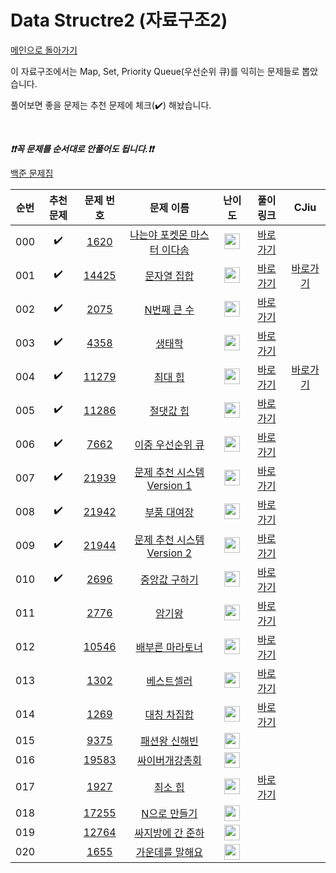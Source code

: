 # Data Structre2 (자료구조2)

[메인으로 돌아가기](https://github.com/tony9402/baekjoon)

이 자료구조에서는 Map, Set, Priority Queue(우선순위 큐)를 익히는 문제들로 뽑았습니다.

풀어보면 좋을 문제는 추천 문제에 체크(:heavy_check_mark:) 해놨습니다.

<br>

***❗️❗️꼭 문제를 순서대로 안풀어도 됩니다.❗️❗️***

[백준 문제집](https://www.acmicpc.net/workbook/view/6780)


|순번|추천 문제|문제 번호|문제 이름|난이도|풀이 링크|CJiu|
|:--:|:--:|:--:|:--:|:--:|:--:|:--:|
|000|:heavy_check_mark:|<a href="https://www.acmicpc.net/problem/1620" target="_blank">1620</a>|<a href="https://www.acmicpc.net/problem/1620" target="_blank">나는야 포켓몬 마스터 이다솜</a>|<img height="25px" width="25px" src="https://static.solved.ac/tier_small/7.svg"/>|<a href="https://github.com/tony9402/algorithm-solutions/tree/main/solutions/baekjoon/1620" target="_blank">바로 가기</a>| |
|001|:heavy_check_mark:|<a href="https://www.acmicpc.net/problem/14425" target="_blank">14425</a>|<a href="https://www.acmicpc.net/problem/14425" target="_blank">문자열 집합</a>|<img height="25px" width="25px" src="https://static.solved.ac/tier_small/7.svg"/>|<a href="https://github.com/tony9402/algorithm-solutions/tree/main/solutions/baekjoon/14425" target="_blank">바로 가기</a>|[바로가기](https://be-freely.tistory.com/61)|
|002|:heavy_check_mark:|<a href="https://www.acmicpc.net/problem/2075" target="_blank">2075</a>|<a href="https://www.acmicpc.net/problem/2075" target="_blank">N번째 큰 수</a>|<img height="25px" width="25px" src="https://static.solved.ac/tier_small/8.svg"/>|<a href="https://github.com/tony9402/algorithm-solutions/tree/main/solutions/baekjoon/2075" target="_blank">바로 가기</a>| |
|003|:heavy_check_mark:|<a href="https://www.acmicpc.net/problem/4358" target="_blank">4358</a>|<a href="https://www.acmicpc.net/problem/4358" target="_blank">생태학</a>|<img height="25px" width="25px" src="https://static.solved.ac/tier_small/9.svg"/>|<a href="https://github.com/tony9402/algorithm-solutions/tree/main/solutions/baekjoon/4358" target="_blank">바로 가기</a>| |
|004|:heavy_check_mark:|<a href="https://www.acmicpc.net/problem/11279" target="_blank">11279</a>|<a href="https://www.acmicpc.net/problem/11279" target="_blank">최대 힙</a>|<img height="25px" width="25px" src="https://static.solved.ac/tier_small/9.svg"/>|<a href="https://github.com/tony9402/algorithm-solutions/tree/main/solutions/baekjoon/11279" target="_blank">바로 가기</a>|[바로가기](https://be-freely.tistory.com/63) |
|005|:heavy_check_mark:|<a href="https://www.acmicpc.net/problem/11286" target="_blank">11286</a>|<a href="https://www.acmicpc.net/problem/11286" target="_blank">절댓값 힙</a>|<img height="25px" width="25px" src="https://static.solved.ac/tier_small/10.svg"/>|<a href="https://github.com/tony9402/algorithm-solutions/tree/main/solutions/baekjoon/11286" target="_blank">바로 가기</a>| |
|006|:heavy_check_mark:|<a href="https://www.acmicpc.net/problem/7662" target="_blank">7662</a>|<a href="https://www.acmicpc.net/problem/7662" target="_blank">이중 우선순위 큐</a>|<img height="25px" width="25px" src="https://static.solved.ac/tier_small/12.svg"/>|<a href="https://github.com/tony9402/algorithm-solutions/tree/main/solutions/baekjoon/7662" target="_blank">바로 가기</a>| |
|007|:heavy_check_mark:|<a href="https://www.acmicpc.net/problem/21939" target="_blank">21939</a>|<a href="https://www.acmicpc.net/problem/21939" target="_blank">문제 추천 시스템 Version 1</a>|<img height="25px" width="25px" src="https://static.solved.ac/tier_small/12.svg"/>|<a href="https://github.com/tony9402/algorithm-solutions/tree/main/solutions/baekjoon/21939" target="_blank">바로 가기</a>| |
|008|:heavy_check_mark:|<a href="https://www.acmicpc.net/problem/21942" target="_blank">21942</a>|<a href="https://www.acmicpc.net/problem/21942" target="_blank">부품 대여장</a>|<img height="25px" width="25px" src="https://static.solved.ac/tier_small/14.svg"/>|<a href="https://github.com/tony9402/algorithm-solutions/tree/main/solutions/baekjoon/21942" target="_blank">바로 가기</a>| |
|009|:heavy_check_mark:|<a href="https://www.acmicpc.net/problem/21944" target="_blank">21944</a>|<a href="https://www.acmicpc.net/problem/21944" target="_blank">문제 추천 시스템 Version 2</a>|<img height="25px" width="25px" src="https://static.solved.ac/tier_small/14.svg"/>|<a href="https://github.com/tony9402/algorithm-solutions/tree/main/solutions/baekjoon/21944" target="_blank">바로 가기</a>| |
|010|:heavy_check_mark:|<a href="https://www.acmicpc.net/problem/2696" target="_blank">2696</a>|<a href="https://www.acmicpc.net/problem/2696" target="_blank">중앙값 구하기</a>|<img height="25px" width="25px" src="https://static.solved.ac/tier_small/14.svg"/>|<a href="https://github.com/tony9402/algorithm-solutions/tree/main/solutions/baekjoon/2696" target="_blank">바로 가기</a>| |
|011||<a href="https://www.acmicpc.net/problem/2776" target="_blank">2776</a>|<a href="https://www.acmicpc.net/problem/2776" target="_blank">암기왕</a>|<img height="25px" width="25px" src="https://static.solved.ac/tier_small/7.svg"/>|<a href="https://github.com/tony9402/algorithm-solutions/tree/main/solutions/baekjoon/2776" target="_blank">바로 가기</a>| |
|012||<a href="https://www.acmicpc.net/problem/10546" target="_blank">10546</a>|<a href="https://www.acmicpc.net/problem/10546" target="_blank">배부른 마라토너</a>|<img height="25px" width="25px" src="https://static.solved.ac/tier_small/7.svg"/>|<a href="https://github.com/tony9402/algorithm-solutions/tree/main/solutions/baekjoon/10546" target="_blank">바로 가기</a>| |
|013||<a href="https://www.acmicpc.net/problem/1302" target="_blank">1302</a>|<a href="https://www.acmicpc.net/problem/1302" target="_blank">베스트셀러</a>|<img height="25px" width="25px" src="https://static.solved.ac/tier_small/7.svg"/>|<a href="https://github.com/tony9402/algorithm-solutions/tree/main/solutions/baekjoon/1302" target="_blank">바로 가기</a>| |
|014||<a href="https://www.acmicpc.net/problem/1269" target="_blank">1269</a>|<a href="https://www.acmicpc.net/problem/1269" target="_blank">대칭 차집합</a>|<img height="25px" width="25px" src="https://static.solved.ac/tier_small/7.svg"/>|<a href="https://github.com/tony9402/algorithm-solutions/tree/main/solutions/baekjoon/1269" target="_blank">바로 가기</a>| |
|015||<a href="https://www.acmicpc.net/problem/9375" target="_blank">9375</a>|<a href="https://www.acmicpc.net/problem/9375" target="_blank">패션왕 신해빈</a>|<img height="25px" width="25px" src="https://static.solved.ac/tier_small/8.svg"/>|| |
|016||<a href="https://www.acmicpc.net/problem/19583" target="_blank">19583</a>|<a href="https://www.acmicpc.net/problem/19583" target="_blank">싸이버개강총회</a>|<img height="25px" width="25px" src="https://static.solved.ac/tier_small/9.svg"/>|| |
|017||<a href="https://www.acmicpc.net/problem/1927" target="_blank">1927</a>|<a href="https://www.acmicpc.net/problem/1927" target="_blank">최소 힙</a>|<img height="25px" width="25px" src="https://static.solved.ac/tier_small/9.svg"/>|<a href="https://github.com/tony9402/algorithm-solutions/tree/main/solutions/baekjoon/1927" target="_blank">바로 가기</a>| |
|018||<a href="https://www.acmicpc.net/problem/17255" target="_blank">17255</a>|<a href="https://www.acmicpc.net/problem/17255" target="_blank">N으로 만들기</a>|<img height="25px" width="25px" src="https://static.solved.ac/tier_small/12.svg"/>|| |
|019||<a href="https://www.acmicpc.net/problem/12764" target="_blank">12764</a>|<a href="https://www.acmicpc.net/problem/12764" target="_blank">싸지방에 간 준하</a>|<img height="25px" width="25px" src="https://static.solved.ac/tier_small/13.svg"/>|| |
|020||<a href="https://www.acmicpc.net/problem/1655" target="_blank">1655</a>|<a href="https://www.acmicpc.net/problem/1655" target="_blank">가운데를 말해요</a>|<img height="25px" width="25px" src="https://static.solved.ac/tier_small/14.svg"/>|| |
